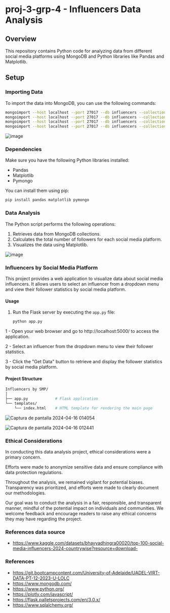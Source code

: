 # proj-3-grp-4 - Influencers Data Analysis


## Overview

This repository contains Python code for analyzing data from different social media platforms using MongoDB and Python libraries like Pandas and Matplotlib.

## Setup

### Importing Data

To import the data into MongoDB, you can use the following commands:

```bash
mongoimport --host localhost --port 27017 --db influencers --collection Instagram --type csv --headerline
mongoimport --host localhost --port 27017 --db influencers --collection Threads --type csv --headerline
mongoimport --host localhost --port 27017 --db influencers --collection You_Tube --type csv --headerline
mongoimport --host localhost --port 27017 --db influencers --collection Tik_Tok --type csv --headerline
```

![image](https://github.com/htojyy/proj-3-grp-4/assets/150103905/f8f7e1a3-8668-4def-a882-3b7bbd5258bf)


### Dependencies

Make sure you have the following Python libraries installed:

 - Pandas
 - Matplotlib
 - Pymongo

You can install them using pip:

```bash
pip install pandas matplotlib pymongo
```

### Data Analysis

The Python script performs the following operations:

1. Retrieves data from MongoDB collections.
2. Calculates the total number of followers for each social media platform.
3. Visualizes the data using Matplotlib.

![image](https://github.com/htojyy/proj-3-grp-4/assets/150103905/f76afa7a-4d7d-47d6-b1f3-8fab0271cf4e)

### Influencers by Social Media Platform

This project provides a web application to visualize data about social media influencers. It allows users to select an influencer from a dropdown menu and view their follower statistics by social media platform.

  #### Usage

1. Run the Flask server by executing the `app.py` file:

   ```bash
   python app.py
   ```
1 - Open your web browser and go to http://localhost:5000/ to access the application.

2 - Select an influencer from the dropdown menu to view their follower statistics.

3 - Click the "Get Data" button to retrieve and display the follower statistics by social media platform.

   #### Project Structure

```bash
Influencers by SMP/
│
├── app.py            # Flask application
└── templates/
    └── index.html    # HTML template for rendering the main page
   ``` 

![Captura de pantalla 2024-04-16 014054](https://github.com/htojyy/proj-3-grp-4/assets/150103905/ab903f41-6139-46aa-8438-a102659ddad3)


![Captura de pantalla 2024-04-16 012441](https://github.com/htojyy/proj-3-grp-4/assets/150103905/647c9284-ccbf-4ed0-b814-83537bd34717)

### Ethical Considerations

In conducting this data analysis project, ethical considerations were a primary concern. 

Efforts were made to anonymize sensitive data and ensure compliance with data protection regulations. 

Throughout the analysis, we remained vigilant for potential biases. Transparency was prioritized, and efforts were made to clearly document our methodologies.

Our goal was to conduct the analysis in a fair, responsible, and transparent manner, mindful of the potential impact on individuals and communities. We welcome feedback and encourage readers to raise any ethical concerns they may have regarding the project.

### References data source

- https://www.kaggle.com/datasets/bhavyadhingra00020/top-100-social-media-influencers-2024-countrywise?resource=download-
  
### References

- https://git.bootcampcontent.com/University-of-Adelaide/UADEL-VIRT-DATA-PT-12-2023-U-LOLC
- https://www.mongodb.com/
- https://www.python.org/
- https://plotly.com/javascript/
- https://flask.palletsprojects.com/en/3.0.x/
- https://www.sqlalchemy.org/
  

